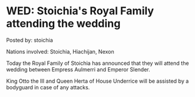 # WED: Stoichia's Royal Family attending the wedding

Posted by: stoichia

Nations involved: Stoichia, Hiachijan, Nexon

Today the Royal Family of Stoichia has announced that they will attend the wedding between Empress Aulmerri and Emperor Slender. 

King Otto the III and Queen Herta of House Underrice will be assisted by a bodyguard in case of any attacks.